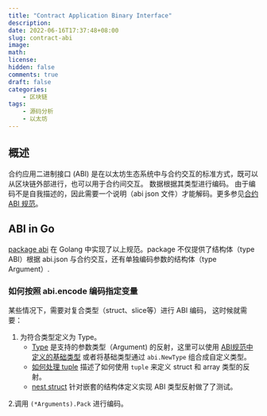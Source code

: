 ```yaml
---
title: "Contract Application Binary Interface"
description: 
date: 2022-06-16T17:37:48+08:00
slug: contract-abi
image: 
math: 
license: 
hidden: false
comments: true
draft: false
categories:
    - 区块链
tags:
    - 源码分析
    - 以太坊
---
```


## 概述

合约应用二进制接口 (ABI) 是在以太坊生态系统中与合约交互的标准方式，既可以从区块链外部进行，也可以用于合约间交互。 数据根据其类型进行编码。 由于编码不是自我描述的，因此需要一个说明（abi json 文件）才能解码。更多参见[合约 ABI 规范](https://docs.soliditylang.org/en/v0.8.13/abi-spec.html#basic-design)。

## ABI in Go

[package abi](https://pkg.go.dev/github.com/ethereum/go-ethereum/accounts/abi#pkg-overview) 在 Golang 中实现了以上规范。package 不仅提供了结构体（type ABI）根据 abi.json 与合约交互，还有单独编码参数的结构体（type Argument）.

### 如何按照 abi.encode 编码指定变量

某些情况下，需要对复合类型（struct、slice等）进行 ABI 编码， 这时候就需要：

1. 为符合类型定义为 Type。
   + [Type](https://pkg.go.dev/github.com/ethereum/go-ethereum/accounts/abi#Type) 是支持的参数类型（Argument) 的反射，这里可以使用 [ABI规范中定义的基础类型](https://docs.soliditylang.org/en/v0.8.13/abi-spec.html#types) 或者将基础类型通过 `abi.NewType` 组合成自定义类型。
   + [如何处理 tuple](https://docs.soliditylang.org/en/v0.8.13/abi-spec.html#handling-tuple-types) 描述了如何使用 `tuple` 来定义 struct 和 array 类型的反射。
   + [nest struct](https://phenix.github.com/phenix3443/test/blob/ae7e88e0ea2a085b9ea97bb6c52dde6dbb09e150/geth/abi_test.go#L27) 针对嵌套的结构体定义实现 ABI 类型反射做了了测试。

2.调用 `(*Arguments).Pack` 进行编码。
